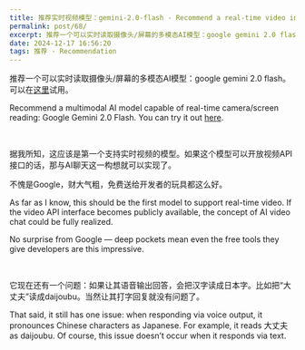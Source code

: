 ```yaml
---
title: 推荐实时视频模型：gemini-2.0-flash - Recommend a real-time video input AI model
permalink: post/68/
excerpt: 推荐一个可以实时读取摄像头/屏幕的多模态AI模型：google gemini 2.0 flash。<br>Recommend a multimodal AI model capable of real-time camera/screen reading：Google Gemini 2.0 Flash. 
date: 2024-12-17 16:56:20
tags: 推荐 - Recommendation
---
```


推荐一个可以实时读取摄像头/屏幕的多模态AI模型：google gemini 2.0 flash。可以在[这里](https://aistudio.google.com/live)试用。

Recommend a multimodal AI model capable of real-time camera/screen reading: Google Gemini 2.0 Flash. You can try it out [here](https://aistudio.google.com/live).

<br>

据我所知，这应该是第一个支持实时视频的模型。如果这个模型可以开放视频API接口的话，那与AI聊天这一构想就可以实现了。

不愧是Google，财大气粗，免费送给开发者的玩具都这么好。

As far as I know, this should be the first model to support real-time video. If the video API interface becomes publicly available, the concept of AI video chat could be fully realized.

No surprise from Google — deep pockets mean even the free tools they give developers are this impressive.

<br>

它现在还有一个问题：如果让其语音输出回答，会把汉字读成日本字。比如把“大丈夫”读成daijoubu。当然让其打字回复就没有问题了。

That said, it still has one issue: when responding via voice output, it pronounces Chinese characters as Japanese. For example, it reads 大丈夫 as daijoubu. Of course, this issue doesn’t occur when it responds via text.